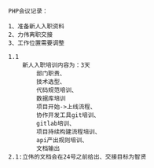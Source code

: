  	
	PHP会议记录：

	1、准备新人入职资料
	2、力伟离职交接
	3、工作位置需要调整
	
	1.1
		新人入职培训内容为：3天
			部门职责、
			技术选型、
			代码规范培训、
			数据库培训
			项目开始->上线流程、
			协作开发工具git培训、 
			gitlab培训、
			项目持续构建流程培训、
			api产出规则培训、
			文档输出
	2.1:立伟的文档会在24号之前给出、交接目标为智贤
	
			
			



		


	
